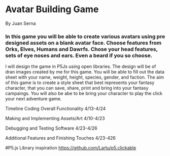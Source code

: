# Avatar Building Game
By Juan Serna
### In this game you will be able to create various avatars using pre designed assets on a blank avatar face. Choose features from Orks, Elves, Humans and Dawrfs. Chose your head features, sets of eye noses and ears. Even a beard if you so choose. 
I will design the game in P5Js using open libraries. The design will be of dran images created by me for this game. 
You will be able to fill out the data sheet with your name, weight, height, species, gender, and faction. 
The aim of this game is to create a style sheet that best represents your fantasy character, that you can save, share, print and bring into your fantasy campaings. You will also be abe to be bring your character to play the click your next adventure game. 


Timeline
Coding Overall Functionality 4/13-4/24

Making and Implementing Assets/Art 4/10-4/23

Debugging and Testing Software 4/23-4/26

Additional Features and Finishing Touches 4/23-426

#P5.js Library inspiration https://github.com/Lartu/p5.clickable



